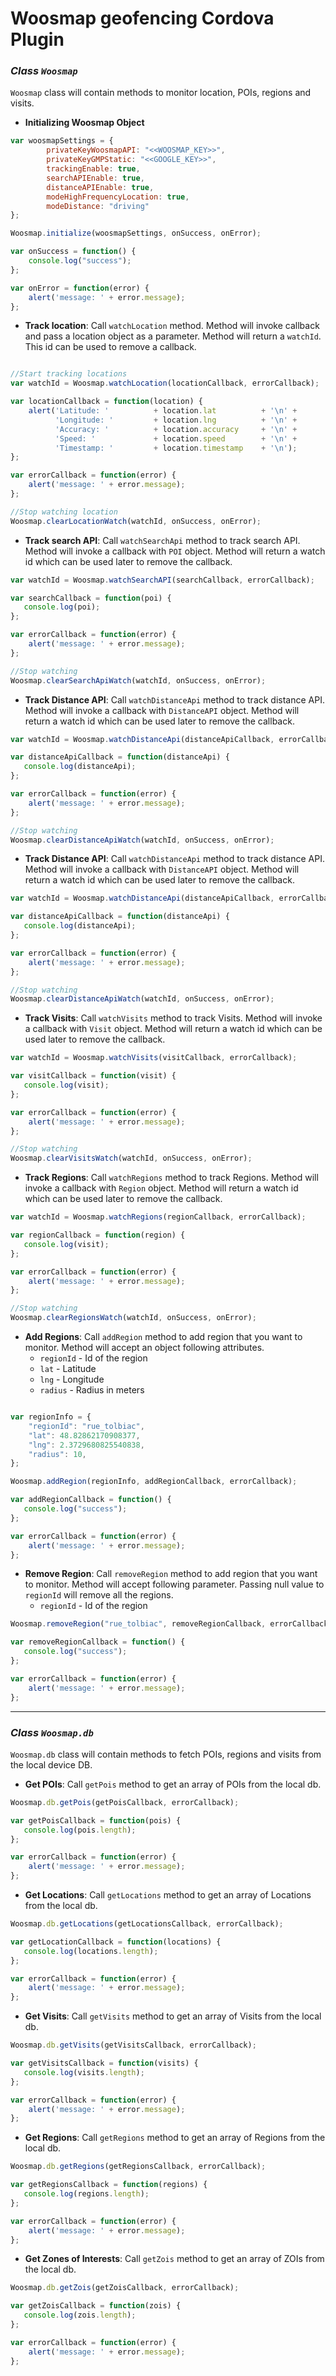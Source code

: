 # Woosmap geofencing Cordova Plugin 
### _Class `Woosmap`_

`Woosmap` class will contain methods to monitor location, POIs, regions and visits. 

* **Initializing Woosmap Object**

```javascript
var woosmapSettings = {
        privateKeyWoosmapAPI: "<<WOOSMAP_KEY>>", 
        privateKeyGMPStatic: "<<GOOGLE_KEY>>",
        trackingEnable: true,
        searchAPIEnable: true,
        distanceAPIEnable: true,
        modeHighFrequencyLocation: true,
        modeDistance: "driving"
};

Woosmap.initialize(woosmapSettings, onSuccess, onError);

var onSuccess = function() {
    console.log("success");
};

var onError = function(error) {
    alert('message: ' + error.message);
};

```

* **Track location**: Call `watchLocation` method. Method will invoke callback and pass a location object as a parameter. Method will return a `watchId`. This id can be used to remove a callback.

```javascript

//Start tracking locations
var watchId = Woosmap.watchLocation(locationCallback, errorCallback);

var locationCallback = function(location) {
    alert('Latitude: '          + location.lat          + '\n' +
          'Longitude: '         + location.lng         	+ '\n' +
          'Accuracy: '          + location.accuracy     + '\n' +
          'Speed: '             + location.speed        + '\n' +
          'Timestamp: '         + location.timestamp    + '\n');
};

var errorCallback = function(error) {
    alert('message: ' + error.message);
};

//Stop watching location
Woosmap.clearLocationWatch(watchId, onSuccess, onError);
```

* **Track search API**: Call `watchSearchApi` method to track search API. Method will invoke a callback with `POI` object. Method will return a watch id which can be used later to remove the callback.

```javascript
var watchId = Woosmap.watchSearchAPI(searchCallback, errorCallback);

var searchCallback = function(poi) {
   console.log(poi);
};

var errorCallback = function(error) {
    alert('message: ' + error.message);
};

//Stop watching
Woosmap.clearSearchApiWatch(watchId, onSuccess, onError);
```


* **Track Distance API**: Call `watchDistanceApi` method to track distance API. Method will invoke a callback with `DistanceAPI` object. Method will return a watch id which can be used later to remove the callback.

```javascript
var watchId = Woosmap.watchDistanceApi(distanceApiCallback, errorCallback);

var distanceApiCallback = function(distanceApi) {
   console.log(distanceApi);
};

var errorCallback = function(error) {
    alert('message: ' + error.message);
};

//Stop watching
Woosmap.clearDistanceApiWatch(watchId, onSuccess, onError);
```

* **Track Distance API**: Call `watchDistanceApi` method to track distance API. Method will invoke a callback with `DistanceAPI` object. Method will return a watch id which can be used later to remove the callback.

```javascript
var watchId = Woosmap.watchDistanceApi(distanceApiCallback, errorCallback);

var distanceApiCallback = function(distanceApi) {
   console.log(distanceApi);
};

var errorCallback = function(error) {
    alert('message: ' + error.message);
};

//Stop watching
Woosmap.clearDistanceApiWatch(watchId, onSuccess, onError);
```


* **Track Visits**: Call `watchVisits` method to track Visits. Method will invoke a callback with `Visit` object. Method will return a watch id which can be used later to remove the callback.

```javascript
var watchId = Woosmap.watchVisits(visitCallback, errorCallback);

var visitCallback = function(visit) {
   console.log(visit);
};

var errorCallback = function(error) {
    alert('message: ' + error.message);
};

//Stop watching
Woosmap.clearVisitsWatch(watchId, onSuccess, onError);
```


* **Track Regions**: Call `watchRegions` method to track Regions. Method will invoke a callback with `Region` object. Method will return a watch id which can be used later to remove the callback.

```javascript
var watchId = Woosmap.watchRegions(regionCallback, errorCallback);

var regionCallback = function(region) {
   console.log(visit);
};

var errorCallback = function(error) {
    alert('message: ' + error.message);
};

//Stop watching
Woosmap.clearRegionsWatch(watchId, onSuccess, onError);
```

* **Add Regions**: Call `addRegion` method to add region that you want to monitor. Method will accept an object following attributes.
	* `regionId` - Id of the region
	* `lat` - Latitude
	* `lng` - Longitude
	* `radius` - Radius in meters

```javascript

var regionInfo = {
	"regionId": "rue_tolbiac",
	"lat": 48.82862170908377,
	"lng": 2.3729680825540838,
	"radius": 10,
};

Woosmap.addRegion(regionInfo, addRegionCallback, errorCallback);

var addRegionCallback = function() {
   console.log("success");
};

var errorCallback = function(error) {
    alert('message: ' + error.message);
};

```


* **Remove Region**: Call `removeRegion` method to add region that you want to monitor. Method will accept following parameter. Passing null value to `regionId` will remove all the regions.
	* `regionId` - Id of the region
	
```javascript
Woosmap.removeRegion("rue_tolbiac", removeRegionCallback, errorCallback);

var removeRegionCallback = function() {
   console.log("success");
};

var errorCallback = function(error) {
    alert('message: ' + error.message);
};

```

---

### _Class `Woosmap.db`_

`Woosmap.db` class will contain methods to fetch POIs, regions and visits from the local device DB. 


* **Get POIs**: Call `getPois` method to get an array of POIs from the local db.

```javascript
Woosmap.db.getPois(getPoisCallback, errorCallback);

var getPoisCallback = function(pois) {
   console.log(pois.length);
};

var errorCallback = function(error) {
    alert('message: ' + error.message);
};

```

* **Get Locations**: Call `getLocations` method to get an array of Locations from the local db.

```javascript
Woosmap.db.getLocations(getLocationsCallback, errorCallback);

var getLocationCallback = function(locations) {
   console.log(locations.length);
};

var errorCallback = function(error) {
    alert('message: ' + error.message);
};

```


* **Get Visits**: Call `getVisits` method to get an array of Visits from the local db.

```javascript
Woosmap.db.getVisits(getVisitsCallback, errorCallback);

var getVisitsCallback = function(visits) {
   console.log(visits.length);
};

var errorCallback = function(error) {
    alert('message: ' + error.message);
};

```

* **Get Regions**: Call `getRegions` method to get an array of Regions from the local db.

```javascript
Woosmap.db.getRegions(getRegionsCallback, errorCallback);

var getRegionsCallback = function(regions) {
   console.log(regions.length);
};

var errorCallback = function(error) {
    alert('message: ' + error.message);
};

```

* **Get Zones of Interests**: Call `getZois` method to get an array of ZOIs from the local db.

```javascript
Woosmap.db.getZois(getZoisCallback, errorCallback);

var getZoisCallback = function(zois) {
   console.log(zois.length);
};

var errorCallback = function(error) {
    alert('message: ' + error.message);
};

```


